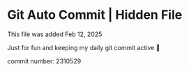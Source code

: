 # Git Auto Commit | Hidden File

This file was added Feb 12, 2025

Just for fun and keeping my daily git commit active 🤪

commit number: 2310529
